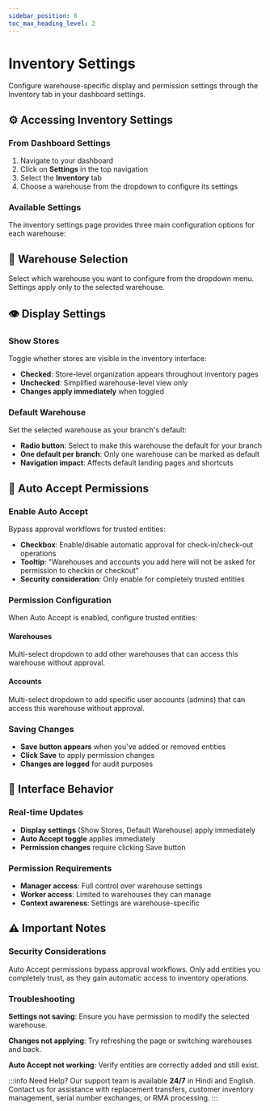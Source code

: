 ```yaml
---
sidebar_position: 8
toc_max_heading_level: 2
---
```


# Inventory Settings

Configure warehouse-specific display and permission settings through the Inventory tab in your dashboard settings.

## ⚙️ **Accessing Inventory Settings**

### From Dashboard Settings

1. Navigate to your dashboard
2. Click on **Settings** in the top navigation
3. Select the **Inventory** tab
4. Choose a warehouse from the dropdown to configure its settings

### Available Settings

The inventory settings page provides three main configuration options for each warehouse:

## 🏪 **Warehouse Selection**

Select which warehouse you want to configure from the dropdown menu. Settings apply only to the selected warehouse.

## 👁️ **Display Settings**

### Show Stores

Toggle whether stores are visible in the inventory interface:

- **Checked**: Store-level organization appears throughout inventory pages
- **Unchecked**: Simplified warehouse-level view only
- **Changes apply immediately** when toggled

### Default Warehouse

Set the selected warehouse as your branch's default:

- **Radio button**: Select to make this warehouse the default for your branch
- **One default per branch**: Only one warehouse can be marked as default
- **Navigation impact**: Affects default landing pages and shortcuts

## 🔐 **Auto Accept Permissions**

### Enable Auto Accept

Bypass approval workflows for trusted entities:

- **Checkbox**: Enable/disable automatic approval for check-in/check-out operations
- **Tooltip**: "Warehouses and accounts you add here will not be asked for permission to checkin or checkout"
- **Security consideration**: Only enable for completely trusted entities

### Permission Configuration

When Auto Accept is enabled, configure trusted entities:

#### Warehouses

Multi-select dropdown to add other warehouses that can access this warehouse without approval.

#### Accounts

Multi-select dropdown to add specific user accounts (admins) that can access this warehouse without approval.

### Saving Changes

- **Save button appears** when you've added or removed entities
- **Click Save** to apply permission changes
- **Changes are logged** for audit purposes

## 📱 **Interface Behavior**

### Real-time Updates

- **Display settings** (Show Stores, Default Warehouse) apply immediately
- **Auto Accept toggle** applies immediately
- **Permission changes** require clicking Save button

### Permission Requirements

- **Manager access**: Full control over warehouse settings
- **Worker access**: Limited to warehouses they can manage
- **Context awareness**: Settings are warehouse-specific

## ⚠️ **Important Notes**

### Security Considerations

Auto Accept permissions bypass approval workflows. Only add entities you completely trust, as they gain automatic access to inventory operations.

### Troubleshooting

**Settings not saving**: Ensure you have permission to modify the selected warehouse.

**Changes not applying**: Try refreshing the page or switching warehouses and back.

**Auto Accept not working**: Verify entities are correctly added and still exist.

:::info Need Help?
Our support team is available **24/7** in Hindi and English. Contact us for assistance with replacement transfers, customer inventory management, serial number exchanges, or RMA processing.
:::
